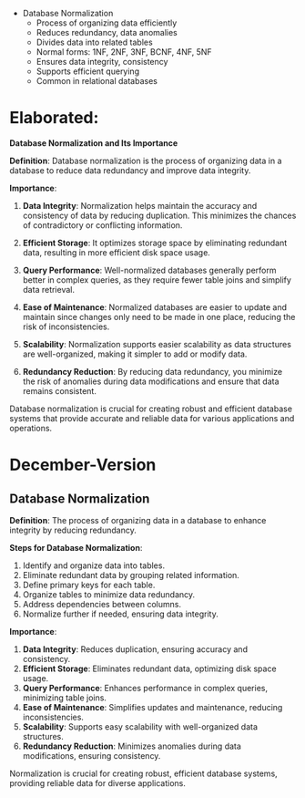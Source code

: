 - Database Normalization
  - Process of organizing data efficiently
  - Reduces redundancy, data anomalies
  - Divides data into related tables
  - Normal forms: 1NF, 2NF, 3NF, BCNF, 4NF, 5NF
  - Ensures data integrity, consistency
  - Supports efficient querying
  - Common in relational databases

# Elaborated:

**Database Normalization and Its Importance**

**Definition**: Database normalization is the process of organizing data in a database to reduce data redundancy and improve data integrity.

**Importance**:

1. **Data Integrity**: Normalization helps maintain the accuracy and consistency of data by reducing duplication. This minimizes the chances of contradictory or conflicting information.

2. **Efficient Storage**: It optimizes storage space by eliminating redundant data, resulting in more efficient disk space usage.

3. **Query Performance**: Well-normalized databases generally perform better in complex queries, as they require fewer table joins and simplify data retrieval.

4. **Ease of Maintenance**: Normalized databases are easier to update and maintain since changes only need to be made in one place, reducing the risk of inconsistencies.

5. **Scalability**: Normalization supports easier scalability as data structures are well-organized, making it simpler to add or modify data.

6. **Redundancy Reduction**: By reducing data redundancy, you minimize the risk of anomalies during data modifications and ensure that data remains consistent.

Database normalization is crucial for creating robust and efficient database systems that provide accurate and reliable data for various applications and operations.

# December-Version

## Database Normalization

**Definition**: The process of organizing data in a database to enhance integrity by reducing redundancy.

**Steps for Database Normalization**:
  1. Identify and organize data into tables.
  2. Eliminate redundant data by grouping related information.
  3. Define primary keys for each table.
  4. Organize tables to minimize data redundancy.
  5. Address dependencies between columns.
  6. Normalize further if needed, ensuring data integrity.

**Importance**:

1. **Data Integrity**: Reduces duplication, ensuring accuracy and consistency.
2. **Efficient Storage**: Eliminates redundant data, optimizing disk space usage.
3. **Query Performance**: Enhances performance in complex queries, minimizing table joins.
4. **Ease of Maintenance**: Simplifies updates and maintenance, reducing inconsistencies.
5. **Scalability**: Supports easy scalability with well-organized data structures.
6. **Redundancy Reduction**: Minimizes anomalies during data modifications, ensuring consistency.

Normalization is crucial for creating robust, efficient database systems, providing reliable data for diverse applications.